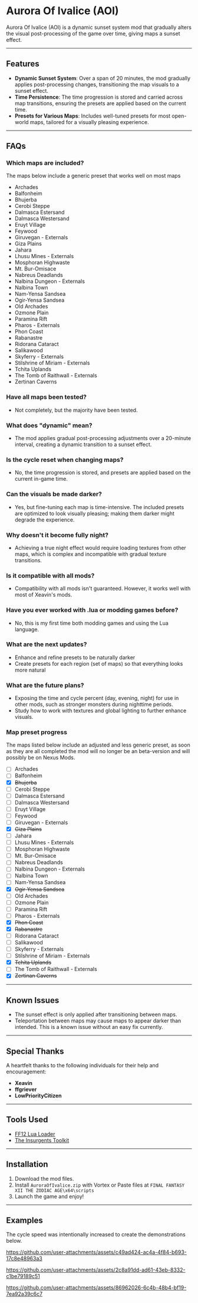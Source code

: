 # Aurora Of Ivalice (AOI)

Aurora Of Ivalice (AOI) is a dynamic sunset system mod that gradually alters the visual post-processing of the game over time, giving maps a sunset effect.

---

## Features

- **Dynamic Sunset System**: Over a span of 20 minutes, the mod gradually applies post-processing changes, transitioning the map visuals to a sunset effect.
- **Time Persistence**: The time progression is stored and carried across map transitions, ensuring the presets are applied based on the current time.
- **Presets for Various Maps**: Includes well-tuned presets for most open-world maps, tailored for a visually pleasing experience.

---

## FAQs

### Which maps are included?
The maps below include a generic preset that works well on most maps

- Archades
- Balfonheim
- Bhujerba
- Cerobi Steppe
- Dalmasca Estersand
- Dalmasca Westersand
- Eruyt Village
- Feywood
- Giruvegan - Externals
- Giza Plains
- Jahara
- Lhusu Mines - Externals
- Mosphoran Highwaste
- Mt. Bur-Omisace
- Nabreus Deadlands
- Nalbina Dungeon - Externals
- Nalbina Town
- Nam-Yensa Sandsea
- Ogir-Yensa Sandsea
- Old Archades
- Ozmone Plain
- Paramina Rift
- Pharos - Externals
- Phon Coast
- Rabanastre
- Ridorana Cataract
- Salikawood
- Skyferry - Externals
- Stilshrine of Miriam - Externals
- Tchita Uplands
- The Tomb of Raithwall - Externals
- Zertinan Caverns

### Have all maps been tested?
- Not completely, but the majority have been tested.

### What does "dynamic" mean?
- The mod applies gradual post-processing adjustments over a 20-minute interval, creating a dynamic transition to a sunset effect.

### Is the cycle reset when changing maps?
- No, the time progression is stored, and presets are applied based on the current in-game time.

### Can the visuals be made darker?
- Yes, but fine-tuning each map is time-intensive. The included presets are optimized to look visually pleasing; making them darker might degrade the experience.

### Why doesn't it become fully night?
- Achieving a true night effect would require loading textures from other maps, which is complex and incompatible with gradual texture transitions.

### Is it compatible with all mods?
- Compatibility with all mods isn't guaranteed. However, it works well with most of Xeavin's mods.

### Have you ever worked with .lua or modding games before?
- No, this is my first time both modding games and using the Lua language.

### What are the next updates?
- Enhance and refine presets to be naturally darker
- Create presets for each region (set of maps) so that everything looks more natural

### What are the future plans?
- Exposing the time and cycle percent (day, evening, night) for use in other mods, such as stronger monsters during nighttime periods.
- Study how to work with textures and global lighting to further enhance visuals.

### Map preset progress
The maps listed below include an adjusted and less generic preset, as soon as they are all completed the mod will no longer be an beta-version and will possibly be on Nexus Mods.

- [ ] Archades
- [ ] Balfonheim
- [x] ~~Bhujerba~~
- [ ] Cerobi Steppe
- [ ] Dalmasca Estersand
- [ ] Dalmasca Westersand
- [ ] Eruyt Village
- [ ] Feywood
- [ ] Giruvegan - Externals
- [x] ~~Giza Plains~~
- [ ] Jahara
- [ ] Lhusu Mines - Externals
- [ ] Mosphoran Highwaste
- [ ] Mt. Bur-Omisace
- [ ] Nabreus Deadlands
- [ ] Nalbina Dungeon - Externals
- [ ] Nalbina Town
- [ ] Nam-Yensa Sandsea
- [x] ~~Ogir-Yensa Sandsea~~
- [ ] Old Archades
- [ ] Ozmone Plain
- [ ] Paramina Rift
- [ ] Pharos - Externals
- [x] ~~Phon Coast~~
- [x] ~~Rabanastre~~
- [ ] Ridorana Cataract
- [ ] Salikawood
- [ ] Skyferry - Externals
- [ ] Stilshrine of Miriam - Externals
- [x] ~~Tchita Uplands~~
- [ ] The Tomb of Raithwall - Externals
- [x] ~~Zertinan Caverns~~

---

## Known Issues

- The sunset effect is only applied after transitioning between maps.
- Teleportation between maps may cause maps to appear darker than intended. This is a known issue without an easy fix currently.

---

## Special Thanks

A heartfelt thanks to the following individuals for their help and encouragement:

- **Xeavin**
- **ffgriever**
- **LowPriorityCitizen**

---

## Tools Used

- [FF12 Lua Loader](https://xeavin.gitbook.io/ff12-lua-loader)
- [The Insurgents Toolkit](https://xeavin.gitbook.io/the-insurgents-toolkit)

---

## Installation

1. Download the mod files.
2. Install `AuroraOfIvalice.zip` with Vortex or Paste files at `FINAL FANTASY XII THE ZODIAC AGE\x64\scripts`
4. Launch the game and enjoy!

---

## Examples

The cycle speed was intentionally increased to create the demonstrations below.

https://github.com/user-attachments/assets/c49ad424-ac4a-4f84-b693-17c8e48963a3

https://github.com/user-attachments/assets/2c8a91dd-ad61-43eb-8332-c1be79189c51

https://github.com/user-attachments/assets/86962026-6c4b-48b4-bf19-7ea92a39c6c7




